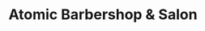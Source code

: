 ---
title: "Atomic Barbershop & Salon"
url: /buffalo/atomic-barbershop-and-salon/
shop: hairdresser
---